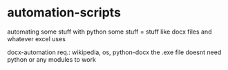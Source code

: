 # automation-scripts
automating some stuff with python
some stuff = stuff like docx files and whatever excel uses

docx-automation req.:
wikipedia, os, python-docx
the .exe file doesnt need python or any modules to work
